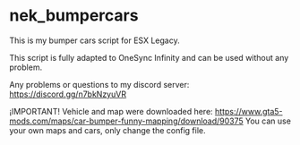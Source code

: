 # nek_bumpercars

This is my bumper cars script for ESX Legacy.

This script is fully adapted to OneSync Infinity and can be used without any problem.

Any problems or questions to my discord server: https://discord.gg/n7bkNzyuVR

¡IMPORTANT!
Vehicle and map were downloaded here: https://www.gta5-mods.com/maps/car-bumper-funny-mapping/download/90375
You can use your own maps and cars, only change the config file.
